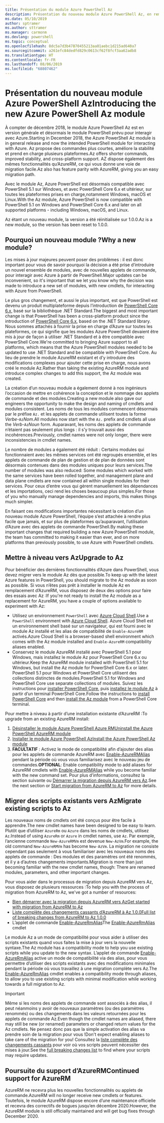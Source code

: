 ```yaml
---
title: Présentation du module Azure PowerShell Az
description: Présentation du nouveau module Azure PowerShell Az, en remplacement du module AzureRM.
ms.date: 05/10/2019
author: sptramer
ms.author: sttramer
ms.manager: carmonm
ms.devlang: powershell
ms.topic: conceptual
ms.openlocfilehash: 8dc5a7d3b47870455213aa01aebc1d215ad640a7
ms.sourcegitcommit: a261efc84dedfd829c0613cf62f8fcf3aa62adb8
ms.translationtype: HT
ms.contentlocale: fr-FR
ms.lasthandoff: 08/06/2019
ms.locfileid: "68807462"
---
```

# <a name="introducing-the-new-azure-powershell-az-module"></a><span data-ttu-id="b3434-103">Présentation du nouveau module Azure PowerShell Az</span><span class="sxs-lookup"><span data-stu-id="b3434-103">Introducing the new Azure PowerShell Az module</span></span>

<span data-ttu-id="b3434-104">À compter de décembre 2018, le module Azure PowerShell Az est en version générale et désormais le module PowerShell prévu pour interagir avec Azure.</span><span class="sxs-lookup"><span data-stu-id="b3434-104">Starting in December 2018, the Azure PowerShell Az module is in general release and now the intended PowerShell module for interacting with Azure.</span></span> <span data-ttu-id="b3434-105">Az propose des commandes plus courtes, améliore la stabilité et prend en charge plusieurs plateformes.</span><span class="sxs-lookup"><span data-stu-id="b3434-105">Az offers shorter commands, improved stability, and cross-platform support.</span></span> <span data-ttu-id="b3434-106">AZ dispose également des mêmes fonctionnalités qu’AzureRM, ce qui vous donne une voie de migration facile.</span><span class="sxs-lookup"><span data-stu-id="b3434-106">Az also has feature parity with AzureRM, giving you an easy migration path.</span></span>

<span data-ttu-id="b3434-107">Avec le module Az, Azure PowerShell est désormais compatible avec PowerShell 5.1 sur Windows, et avec PowerShell Core 6.x et ultérieur, sur toutes les plateformes prises en charge,notamment Windows, macOS et Linux.</span><span class="sxs-lookup"><span data-stu-id="b3434-107">With the Az module, Azure PowerShell is now compatible with PowerShell 5.1 on Windows and PowerShell Core 6.x and later on all supported platforms - including Windows, macOS, and Linux.</span></span>

<span data-ttu-id="b3434-108">Az étant un nouveau module, la version a été réinitialisée sur 1.0.0.</span><span class="sxs-lookup"><span data-stu-id="b3434-108">Az is a new module, so the version has been reset to 1.0.0.</span></span>

## <a name="why-a-new-module"></a><span data-ttu-id="b3434-109">Pourquoi un nouveau module ?</span><span class="sxs-lookup"><span data-stu-id="b3434-109">Why a new module?</span></span>

<span data-ttu-id="b3434-110">Les mises à jour majeures peuvent poser des problèmes : il est donc important pour vous de savoir pourquoi la décision a été prise d’introduire un nouvel ensemble de modules, avec de nouvelles applets de commande, pour interagir avec Azure à partir de PowerShell.</span><span class="sxs-lookup"><span data-stu-id="b3434-110">Major updates can be inconvenient, so it's important that we let you know why the decision was made to introduce a new set of modules, with new cmdlets, for interacting with Azure from PowerShell.</span></span>

<span data-ttu-id="b3434-111">Le plus gros changement, et aussi le plus important, est que PowerShell est devenu un produit multiplateforme depuis l’introduction de [PowerShell Core 6.x](/powershell/scripting/overview), basé sur la bibliothèque .NET Standard.</span><span class="sxs-lookup"><span data-stu-id="b3434-111">The biggest and most important change is that PowerShell has been a cross-platform product since the introduction of [PowerShell Core 6.x](/powershell/scripting/overview), based on the .NET Standard library.</span></span>
<span data-ttu-id="b3434-112">Nous sommes attachés à fournir la prise en charge d’Azure sur toutes les plateformes, ce qui signifie que les modules Azure PowerShell devaient être mis à jour de façon à utiliser .NET Standard et à être compatible avec PowerShell Core.</span><span class="sxs-lookup"><span data-stu-id="b3434-112">We're committed to bringing Azure support to all platforms, which means that the Azure PowerShell modules needed to be updated to use .NET Standard and be compatible with PowerShell Core.</span></span> <span data-ttu-id="b3434-113">Au lieu de prendre le module AzureRM existant et d’y introduire des modifications complexes pour ajouter cette prise en charge, nous avons créé le module Az.</span><span class="sxs-lookup"><span data-stu-id="b3434-113">Rather than taking the existing AzureRM module and introduce complex changes to add this support, the Az module was created.</span></span>

<span data-ttu-id="b3434-114">La création d’un nouveau module a également donné à nos ingénieurs l’occasion de mettre en cohérence la conception et le nommage des applets de commande et des modules.</span><span class="sxs-lookup"><span data-stu-id="b3434-114">Creating a new module also gave our engineers the opportunity to make the design and naming of cmdlets and modules consistent.</span></span> <span data-ttu-id="b3434-115">Les noms de tous les modules commencent désormais par le préfixe `Az.` et les applets de commande utilisent toutes la forme _Verbe_-`Az`_Nom_.</span><span class="sxs-lookup"><span data-stu-id="b3434-115">All modules now start with the `Az.` prefix and cmdlets all use the _Verb_-`Az`_Noun_ form.</span></span> <span data-ttu-id="b3434-116">Auparavant, les noms des applets de commande n’étaient pas seulement plus longs : il s’y trouvait aussi des incohérences.</span><span class="sxs-lookup"><span data-stu-id="b3434-116">Previously, cmdlet names were not only longer, there were inconsistencies in cmdlet names.</span></span>

<span data-ttu-id="b3434-117">Le nombre de modules a également été réduit : Certains modules qui fonctionnaient avec les mêmes services ont été regroupés ensemble, et les applets de commande de plan de gestion et de plan de données sont désormais contenues dans des modules uniques pour leurs services.</span><span class="sxs-lookup"><span data-stu-id="b3434-117">The number of modules was also reduced: Some modules which worked with the same services have been rolled together, and management plane and data plane cmdlets are now contained all within single modules for their services.</span></span> <span data-ttu-id="b3434-118">Pour ceux d’entre vous qui gèrent manuellement les dépendances et les importations, ceci rend les choses beaucoup plus simples.</span><span class="sxs-lookup"><span data-stu-id="b3434-118">For those of you who manually manage dependencies and imports, this makes things much simpler.</span></span>

<span data-ttu-id="b3434-119">En faisant ces modifications importantes nécessitant la création d’un nouveau module Azure PowerShell, l’équipe s’est attachée à rendre plus facile que jamais, et sur plus de plateformes qu’auparavant, l’utilisation d’Azure avec des applets de commande PowerShell.</span><span class="sxs-lookup"><span data-stu-id="b3434-119">By making these important changes that required building a new Azure PowerShell module, the team has committed to making it easier than ever, and on more platforms than previously possible, to use Azure with PowerShell cmdlets.</span></span>

## <a name="upgrade-to-az"></a><span data-ttu-id="b3434-120">Mettre à niveau vers Az</span><span class="sxs-lookup"><span data-stu-id="b3434-120">Upgrade to Az</span></span>

<span data-ttu-id="b3434-121">Pour bénéficier des dernières fonctionnalités d’Azure dans PowerShell, vous devez migrer vers le module Az dès que possible.</span><span class="sxs-lookup"><span data-stu-id="b3434-121">To keep up with the latest Azure features in PowerShell, you should migrate to the Az module as soon as possible.</span></span> <span data-ttu-id="b3434-122">Si vous n’êtes pas prêt à installer le module Az en remplacement d’AzureRM, vous disposez de deux des options pour faire des essais avec Az :</span><span class="sxs-lookup"><span data-stu-id="b3434-122">If you're not ready to install the Az module as a replacement for AzureRM, you have a couple of options available to experiment with Az:</span></span>

* <span data-ttu-id="b3434-123">Utilisez un environnement `PowerShell` avec [Azure Cloud Shell](https://docs.microsoft.com/en-us/azure/cloud-shell/overview).</span><span class="sxs-lookup"><span data-stu-id="b3434-123">Use a `PowerShell` environment with [Azure Cloud Shell](https://docs.microsoft.com/en-us/azure/cloud-shell/overview).</span></span>
  <span data-ttu-id="b3434-124">Azure Cloud Shell est un environnement shell basé sur un navigateur, qui est fourni avec le module Az installé et les alias de compatibilité de `Enable-AzureRM` activés.</span><span class="sxs-lookup"><span data-stu-id="b3434-124">Azure Cloud Shell is a browser-based shell environment which comes with the Az module installed and `Enable-AzureRM` compatibility aliases enabled.</span></span>
* <span data-ttu-id="b3434-125">Conservez le module AzureRM installé avec PowerShell 5.1 pour Windows, mais installez le module Az pour PowerShell Core 6.x ou ultérieur.</span><span class="sxs-lookup"><span data-stu-id="b3434-125">Keep the AzureRM module installed with PowerShell 5.1 for Windows, but install the Az module for PowerShell Core 6.x or later.</span></span> <span data-ttu-id="b3434-126">PowerShell 5.1 pour Windows et PowerShell Core utilisent des collections distinctes de modules.</span><span class="sxs-lookup"><span data-stu-id="b3434-126">PowerShell 5.1 for Windows and PowerShell Core use separate collections of modules.</span></span> <span data-ttu-id="b3434-127">Suivez les instructions pour [installer PowerShell Core](/powershell/scripting/install/installing-powershell-core-on-windows), puis [installez le module Az](install-az-ps.md) à partir d’un terminal PowerShell Core.</span><span class="sxs-lookup"><span data-stu-id="b3434-127">Follow the instructions to [install PowerShell Core](/powershell/scripting/install/installing-powershell-core-on-windows) and then [install the Az module](install-az-ps.md) from a PowerShell Core terminal.</span></span>

<span data-ttu-id="b3434-128">Pour mettre à niveau à partir d’une installation existante d’AzureRM :</span><span class="sxs-lookup"><span data-stu-id="b3434-128">To upgrade from an existing AzureRM install:</span></span>

1. [<span data-ttu-id="b3434-129">Désinstaller le module Azure PowerShell Azure RM</span><span class="sxs-lookup"><span data-stu-id="b3434-129">Uninstall the Azure PowerShell AzureRM module</span></span>](/powershell/azure/uninstall-az-ps#uninstall-the-azurerm-module)
2. [<span data-ttu-id="b3434-130">Installer le module Azure PowerShell Az</span><span class="sxs-lookup"><span data-stu-id="b3434-130">Install the Azure PowerShell Az module</span></span>](install-az-ps.md)
3. <span data-ttu-id="b3434-131">__FACULTATIF__ : Activez le mode de compatibilité afin d’ajouter des alias pour les applets de commande AzureRM avec [Enable-AzureRMAlias](/powershell/module/az.accounts/enable-azurermalias) pendant la période où vous vous familiarisez avec le nouveau jeu de commandes.</span><span class="sxs-lookup"><span data-stu-id="b3434-131">__OPTIONAL__: Enable compatibility mode to add aliases for AzureRM cmdlets with [Enable-AzureRMAlias](/powershell/module/az.accounts/enable-azurermalias) while you become familiar with the new command set.</span></span> <span data-ttu-id="b3434-132">Pour plus d’informations, consultez la section suivante ou [Démarrer la migration depuis AzureRM vers Az](migrate-from-azurerm-to-az.md).</span><span class="sxs-lookup"><span data-stu-id="b3434-132">See the next section or [Start migration from AzureRM to Az](migrate-from-azurerm-to-az.md) for more details.</span></span>

## <a name="migrate-existing-scripts-to-az"></a><span data-ttu-id="b3434-133">Migrer des scripts existants vers Az</span><span class="sxs-lookup"><span data-stu-id="b3434-133">Migrate existing scripts to Az</span></span>

<span data-ttu-id="b3434-134">Les nouveaux noms de cmdlets ont été conçus pour être facile à apprendre.</span><span class="sxs-lookup"><span data-stu-id="b3434-134">The new cmdlet names have been designed to be easy to learn.</span></span> <span data-ttu-id="b3434-135">Plutôt que d’utiliser `AzureRm` ou `Azure` dans les noms de cmdlets, utilisez `Az`.</span><span class="sxs-lookup"><span data-stu-id="b3434-135">Instead of using `AzureRm` or `Azure` in cmdlet names, use `Az`.</span></span> <span data-ttu-id="b3434-136">Par exemple, l’ancienne commande `New-AzureRMVm` est devenue `New-AzVm`.</span><span class="sxs-lookup"><span data-stu-id="b3434-136">For example, the old command `New-AzureRMVm` has become `New-AzVm`.</span></span>
<span data-ttu-id="b3434-137">La migration ne consiste cependant pas seulement à vous familiariser avec les nouveaux noms des applets de commande : Des modules et des paramètres ont été renommés, et il y a d’autres changements importants.</span><span class="sxs-lookup"><span data-stu-id="b3434-137">Migration is more than just becoming familiar with the new cmdlet names, though: There are renamed modules, parameters, and other important changes.</span></span>

<span data-ttu-id="b3434-138">Pour vous aider dans le processus de migration depuis AzureRM vers Az, vous disposez de plusieurs ressources :</span><span class="sxs-lookup"><span data-stu-id="b3434-138">To help you with the process of migration from AzureRM to Az, we've got a number of resources:</span></span>

* [<span data-ttu-id="b3434-139">Bien démarrer avec la migration depuis AzureRM vers Az</span><span class="sxs-lookup"><span data-stu-id="b3434-139">Get started with migration from AzureRM to Az</span></span>](migrate-from-azurerm-to-az.md)
* [<span data-ttu-id="b3434-140">Liste complète des changements cassants d’AzureRM à Az 1.0.0</span><span class="sxs-lookup"><span data-stu-id="b3434-140">Full list of breaking changes from AzureRM to Az 1.0.0</span></span>](migrate-az-1.0.0.md)
* <span data-ttu-id="b3434-141">L’applet de commande [Enable-AzureRmAlias](/powershell/module/az.accounts/enable-azurermalias)</span><span class="sxs-lookup"><span data-stu-id="b3434-141">The [Enable-AzureRmAlias](/powershell/module/az.accounts/enable-azurermalias) cmdlet</span></span>

<span data-ttu-id="b3434-142">Le module Az a un mode de compatibilité pour vous aider à utiliser des scripts existants quand vous faites la mise à jour vers la nouvelle syntaxe.</span><span class="sxs-lookup"><span data-stu-id="b3434-142">The Az module has a compatibility mode to help you use existing scripts while you update to the new syntax.</span></span> <span data-ttu-id="b3434-143">L’applet de commande [Enable-AzureRmAlias](/powershell/module/az.accounts/enable-azurermalias) active un mode de compatibilité via des alias, pour vous permettre d’utiliser des scripts existants avec des modifications minimales pendant la période où vous travaillez à une migration complète vers Az.</span><span class="sxs-lookup"><span data-stu-id="b3434-143">The [Enable-AzureRmAlias](/powershell/module/az.accounts/enable-azurermalias) cmdlet enables a compatibility mode through aliases, to allow you to use existing scripts with minimal modification while working towards a full migration to Az.</span></span>

> [!IMPORTANT]
> <span data-ttu-id="b3434-144">Même si les noms des applets de commande sont associés à des alias, il peut néanmoins y avoir de nouveaux paramètres (ou des paramètres renommés) ou des changements dans les valeurs retournées pour les applets de commande Az.</span><span class="sxs-lookup"><span data-stu-id="b3434-144">Even though the cmdlet names are aliased, there may still be new (or renamed) parameters or changed return values for the Az cmdlets.</span></span> <span data-ttu-id="b3434-145">Ne pensez donc pas que la simple activation des alias va prendre soin de la migration pour vous !</span><span class="sxs-lookup"><span data-stu-id="b3434-145">Don't expect enabling aliases to take care of the migration for you!</span></span> <span data-ttu-id="b3434-146">Consultez la [liste complète des changements cassants](migrate-az-1.0.0.md) pour voir où vos scripts peuvent nécessiter des mises à jour.</span><span class="sxs-lookup"><span data-stu-id="b3434-146">See the [full breaking changes list](migrate-az-1.0.0.md) to find where your scripts may require updates.</span></span>

## <a name="continued-support-for-azurerm"></a><span data-ttu-id="b3434-147">Poursuite du support d’AzureRM</span><span class="sxs-lookup"><span data-stu-id="b3434-147">Continued support for AzureRM</span></span>

<span data-ttu-id="b3434-148">AzureRM ne recevra plus les nouvelles fonctionnalités ou applets de commande.</span><span class="sxs-lookup"><span data-stu-id="b3434-148">AzureRM will no longer receive new cmdlets or features.</span></span> <span data-ttu-id="b3434-149">Toutefois, le module AzureRM dispose encore d’une maintenance officielle et recevra des correctifs de bogues jusqu’en décembre 2020.</span><span class="sxs-lookup"><span data-stu-id="b3434-149">However, the AzureRM module is still officially maintained and will get bug fixes through December 2020.</span></span>
